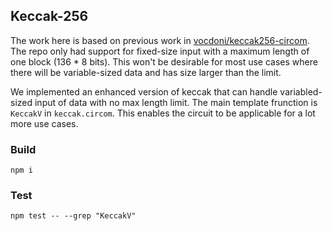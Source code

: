 ## Keccak-256

The work here is based on previous work in [vocdoni/keccak256-circom](https://github.com/vocdoni/keccak256-circom). The repo only had support for fixed-size input with a maximum length of one block (136 * 8 bits). This won't be desirable for most use cases where there will be variable-sized data and has size larger than the limit.

We implemented an enhanced version of keccak that can handle variabled-sized input of data with no max length limit. The main template frunction is `KeccakV` in `keccak.circom`. This enables the circuit to be applicable for a lot more use cases.

### Build

```
npm i
```

### Test

```
npm test -- --grep "KeccakV"
```